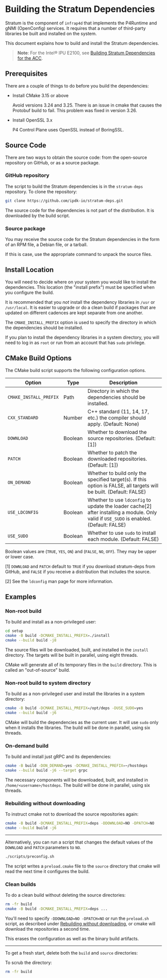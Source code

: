 # Building the Stratum Dependencies

Stratum is the component of `infrap4d` that implements the P4Runtime and gNMI
(OpenConfig) services. It requires that a number of third-party libraries
be built and installed on the system.

This document explains how to build and install the Stratum dependencies.

> **Note**: For the Intel&reg; IPU E2100, see
[Building Stratum Dependencies for the ACC](building-acc-stratum-deps.md).

## Prerequisites

There are a couple of things to do before you build the dependencies:

- Install CMake 3.15 or above

  Avoid versions 3.24 and 3.25. There is an issue in cmake that causes the
  Protobuf build to fail. This problem was fixed in version 3.26.

- Install OpenSSL 3.x

  P4 Control Plane uses OpenSSL instead of BoringSSL.

## Source Code

There are two ways to obtain the source code: from the open-source repository
on GitHub, or as a source package.

### GitHub repository

The script to build the Stratum dependencies is in the `stratum-deps`
repository. To clone the repository:

```bash
git clone https://github.com/ipdk-io/stratum-deps.git
```

The source code for the dependencies is not part of the distribution.
It is downloaded by the build script.

### Source package

You may receive the source code for the Stratum dependencies in the form of
an RPM file, a Debian file, or a tarball.

If this is case, use the appropriate command to unpack the source files.

## Install Location

You will need to decide where on your system you would like to install the
dependencies. This location (the "install prefix") must be specified when you
configure the build.

It is recommended that you _not_ install the dependency libraries in `/usr` or
`/usr/local`. It is easier to upgrade or do a clean build if packages that are
updated on different cadences are kept separate from one another.

The `CMAKE_INSTALL_PREFIX` option is used to specify the directory in which
the dependencies should be installed.

If you plan to install the dependency libraries in a system directory, you will
need to log in as `root` or run from an account that has `sudo` privilege.

## CMake Build Options

The CMake build script supports the following configuration options.

| Option | Type | Description |
| ------ | ---- | ----------- |
| `CMAKE_INSTALL_PREFIX` | Path | Directory in which the dependencies should be installed. |
| `CXX_STANDARD` | Number | C++ standard (11, 14, 17, etc.) the compiler should apply. (Default: None) |
| `DOWNLOAD` | Boolean | Whether to download the source repositories. (Default: [1]) |
| `PATCH` | Boolean | Whether to patch the downloaded repositories. (Default: [1]) |
| `ON_DEMAND` | Boolean | Whether to build only the specified target(s). If this option is FALSE, all targets will be built. (Default: FALSE) |
| `USE_LDCONFIG` | Boolean | Whether to use `ldconfig` to update the loader cache[2] after installing a module. Only valid if `USE_SUDO` is enabled. (Default: FALSE) |
| `USE_SUDO` | Boolean | Whether to use `sudo` to install each module. (Default: FALSE) |

Boolean values are (`TRUE`, `YES`, `ON`) and (`FALSE`, `NO`, `OFF`).
They may be upper or lower case.

[1] `DOWNLOAD` and `PATCH` default to `TRUE` if you download stratum-deps
    from GitHub, and `FALSE` if you receive a distribution that includes
    the source.

[2] See the `ldconfig` man page for more information.

## Examples

### Non-root build

To build and install as a non-privileged user:

```bash
cd setup
cmake -B build -DCMAKE_INSTALL_PREFIX=./install
cmake --build build -j8
```

The source files will be downloaded, built, and installed in the `install`
directory. The targets will be built in parallel, using eight threads.

CMake will generate all of its temporary files in the `build` directory.
This is called an "out-of-source" build.

### Non-root build to system directory

To build as a non-privileged user and install the libraries in a
system directory:

```bash
cmake -B build -DCMAKE_INSTALL_PREFIX=/opt/deps -DUSE_SUDO=yes
cmake --build build -j6
```

CMake will build the dependencies as the current user.
It will use `sudo` only when it installs the libraries.
The build will be done in parallel, using six threads.

### On-demand build

To build and install just gRPC and its dependencies:

```bash
cmake -B build -DON_DEMAND=yes -DCMAKE_INSTALL_PREFIX=~/hostdeps
cmake --build build -j6 --target grpc
```

The necessary components will be downloaded, built, and installed in
`/home/<username>/hostdeps`. The build will be done in parallel, using
six threads.

### Rebuilding without downloading

To instruct cmake not to download the source repositories again:

```bash
cmake -B build -DCMAKE_INSTALL_PREFIX=deps -DDOWNLOAD=NO -DPATCH=NO
cmake --build build -j6
```

----

Alternatively, you can run a script that changes the default values
of the `DOWNLOAD` and `PATCH` parameters to `NO`.

```bash
./scripts/preconfig.sh
```

The script writes a `preload.cmake` file to the `source` directory
that cmake will read the next time it configures the build.

### Clean builds

To do a clean build without deleting the source directories:

```bash
rm -fr build
cmake -B build -DCMAKE_INSTALL_PREFIX=deps ...
```

You'll need to specify `-DDOWNLOAD=NO -DPATCH=NO` or run the `preload.sh`
script, as described under
[Rebuilding without downloading](#rebuilding-without-downloading), or
cmake will download the repositories a second time.

This erases the configuration as well as the binary build artifacts.

----

To get a fresh start, delete both the `build` and `source` directories:

To scrub the directory:

```bash
rm -fr build 
```
